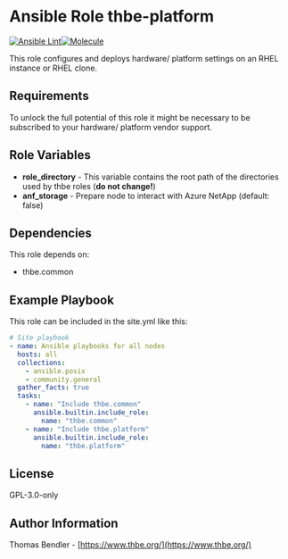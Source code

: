 # Ansible Role thbe-platform

[![Ansible Lint](https://github.com/thbe/ansible-role-platform/actions/workflows/ansible-lint.yml/badge.svg)](https://github.com/thbe/ansible-role-platform/actions/workflows/ansible-lint.yml)[![Molecule](https://github.com/thbe/ansible-role-platform/actions/workflows/molecule.yml/badge.svg)](https://github.com/thbe/ansible-role-platform/actions/workflows/molecule.yml)

This role configures and deploys hardware/ platform settings on an RHEL instance or RHEL clone.

## Requirements

To unlock the full potential of this role it might be necessary to be subscribed to your hardware/ platform vendor support.

## Role Variables

* **role_directory** - This variable contains the root path of the directories used by thbe roles (**do not change!**)
* **anf_storage** - Prepare node to interact with Azure NetApp (default: false)

## Dependencies

This role depends on:

* thbe.common

## Example Playbook

This role can be included in the site.yml like this:

```yaml
# Site playbook
- name: Ansible playbooks for all nodes
  hosts: all
  collections:
    - ansible.posix
    - community.general
  gather_facts: true
  tasks:
    - name: "Include thbe.common"
      ansible.builtin.include_role:
        name: "thbe.common"
    - name: "Include thbe.platform"
      ansible.builtin.include_role:
        name: "thbe.platform"
```

## License

GPL-3.0-only

## Author Information

Thomas Bendler - [https://www.thbe.org/](https://www.thbe.org/)
